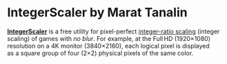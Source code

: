 ﻿# IntegerScaler by Marat Tanalin

[**IntegerScaler**](https://tanalin.com/en/projects/integer-scaler/) is a&nbsp;free utility for pixel-perfect [integer-ratio scaling](https://tanalin.com/en/articles/integer-scaling/) (integer scaling) of&nbsp;games with _no&nbsp;blur_. For&nbsp;example, at&nbsp;the&nbsp;Full HD (1920×1080) resolution on a&nbsp;4K&nbsp;monitor (3840×2160), each logical pixel is displayed as&nbsp;a&nbsp;square group of&nbsp;four (2×2) physical pixels of&nbsp;the&nbsp;same color.